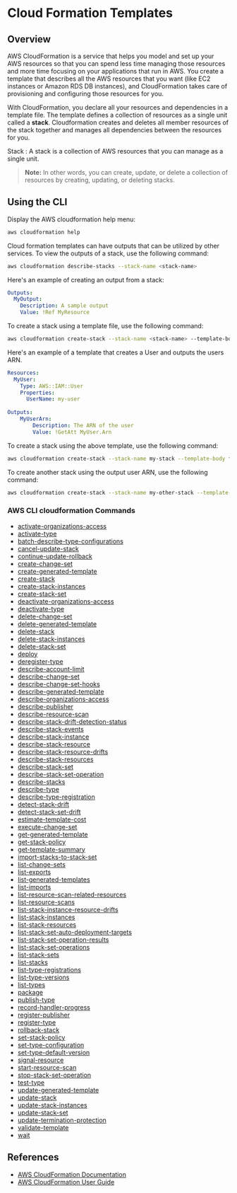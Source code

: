 # Cloud Formation Templates

## Overview

AWS CloudFormation is a service that helps you model and set up your AWS resources so that you can spend less time managing those resources and more time focusing on your applications that run in AWS. You create a template that describes all the AWS resources that you want (like EC2 instances or Amazon RDS DB instances), and CloudFormation takes care of provisioning and configuring those resources for you.


With CloudFormation, you declare all your resources and dependencies in a template file. The template
defines a collection of resources as a single unit called a **stack**.  Cloudformation creates and deletes
all member resources of the stack together and manages all dependencies between the resources for you.

Stack
: A stack is a collection of AWS resources that you can manage as a single unit. 

> **Note:** In other words, you can create, update, or delete a collection of resources by creating, updating, or deleting stacks.

## Using the CLI

Display the AWS cloudformation help menu:

```bash
aws cloudformation help
```

Cloud formation templates can have outputs that can be utilized by other services. To view the outputs of a stack, 
use the following command:

```bash
aws cloudformation describe-stacks --stack-name <stack-name>
```

Here's an example of creating an output from a stack:

```yaml
Outputs:
  MyOutput:
    Description: A sample output
    Value: !Ref MyResource
```

To create a stack using a template file, use the following command:

```bash
aws cloudformation create-stack --stack-name <stack-name> --template-body file://<template-file>
```

Here's an example of a template that creates a User and outputs the users ARN.

```yaml
Resources:
  MyUser:
    Type: AWS::IAM::User
    Properties:
      UserName: my-user
      
Outputs:
    MyUserArn:
        Description: The ARN of the user
        Value: !GetAtt MyUser.Arn
```

To create a stack using the above template, use the following command:

```bash
aws cloudformation create-stack --stack-name my-stack --template-body file://template.yaml
```

To create another stack using the output user ARN, use the following command:

```bash
aws cloudformation create-stack --stack-name my-other-stack --template-body file://template.yaml --parameters ParameterKey=MyUserArn,ParameterValue=<user-arn>
```


### AWS CLI cloudformation Commands

- [activate-organizations-access](./commands/activate-organizations-access.md)
- [activate-type](./commands/activate-type.md)
- [batch-describe-type-configurations](./commands/batch-describe-type-configurations.md)
- [cancel-update-stack](./commands/cancel-update-stack.md)
- [continue-update-rollback](./commands/continue-update-rollback.md)
- [create-change-set](./commands/create-change-set.md)
- [create-generated-template](./commands/create-generated-template.md)
- [create-stack](./commands/create-stack.md)
- [create-stack-instances](./commands/create-stack-instances.md)
- [create-stack-set](./commands/create-stack-set.md)
- [deactivate-organizations-access](./commands/deactivate-organizations-access.md)
- [deactivate-type](./commands/deactivate-type.md)
- [delete-change-set](./commands/delete-change-set.md)
- [delete-generated-template](./commands/delete-generated-template.md)
- [delete-stack](./commands/delete-stack.md)
- [delete-stack-instances](./commands/delete-stack-instances.md)
- [delete-stack-set](./commands/delete-stack-set.md)
- [deploy](./commands/deploy.md)
- [deregister-type](./commands/deregister-type.md)
- [describe-account-limit](./commands/describe-account-limit.md)
- [describe-change-set](./commands/describe-change-set.md)
- [describe-change-set-hooks](./commands/describe-change-set-hooks.md)
- [describe-generated-template](./commands/describe-generated-template.md)
- [describe-organizations-access](./commands/describe-organizations-access.md)
- [describe-publisher](./commands/describe-publisher.md)
- [describe-resource-scan](./commands/describe-resource-scan.md)
- [describe-stack-drift-detection-status](./commands/describe-stack-drift-detection-status.md)
- [describe-stack-events](./commands/describe-stack-events.md)
- [describe-stack-instance](./commands/describe-stack-instance.md)
- [describe-stack-resource](./commands/describe-stack-resource.md)
- [describe-stack-resource-drifts](./commands/describe-stack-resource-drifts.md)
- [describe-stack-resources](./commands/describe-stack-resources.md)
- [describe-stack-set](./commands/describe-stack-set.md)
- [describe-stack-set-operation](./commands/describe-stack-set-operation.md)
- [describe-stacks](./commands/describe-stacks.md)
- [describe-type](./commands/describe-type.md)
- [describe-type-registration](./commands/describe-type-registration.md)
- [detect-stack-drift](./commands/detect-stack-drift.md)
- [detect-stack-set-drift](./commands/detect-stack-set-drift.md)
- [estimate-template-cost](./commands/estimate-template-cost.md)
- [execute-change-set](./commands/execute-change-set.md)
- [get-generated-template](./commands/get-generated-template.md)
- [get-stack-policy](./commands/get-stack-policy.md)
- [get-template-summary](./commands/get-template-summary.md)
- [import-stacks-to-stack-set](./commands/import-stacks-to-stack-set.md)
- [list-change-sets](./commands/list-change-sets.md)
- [list-exports](./commands/list-exports.md)
- [list-generated-templates](./commands/list-generated-templates.md)
- [list-imports](./commands/list-imports.md)
- [list-resource-scan-related-resources](./commands/list-resource-scan-related-resources.md)
- [list-resource-scans](./commands/list-resource-scans.md)
- [list-stack-instance-resource-drifts](./commands/list-stack-instance-resource-drifts.md)
- [list-stack-instances](./commands/list-stack-instances.md)
- [list-stack-resources](./commands/list-stack-resources.md)
- [list-stack-set-auto-deployment-targets](./commands/list-stack-set-auto-deployment-targets.md)
- [list-stack-set-operation-results](./commands/list-stack-set-operation-results.md)
- [list-stack-set-operations](./commands/list-stack-set-operations.md)
- [list-stack-sets](./commands/list-stack-sets.md)
- [list-stacks](./commands/list-stacks.md)
- [list-type-registrations](./commands/list-type-registrations.md)
- [list-type-versions](./commands/list-type-versions.md)
- [list-types](./commands/list-types.md)
- [package](./commands/package.md)
- [publish-type](./commands/publish-type.md)
- [record-handler-progress](./commands/record-handler-progress.md)
- [register-publisher](./commands/register-publisher.md)
- [register-type](./commands/register-type.md)
- [rollback-stack](./commands/rollback-stack.md)
- [set-stack-policy](./commands/set-stack-policy.md)
- [set-type-configuration](./commands/set-type-configuration.md)
- [set-type-default-version](./commands/set-type-default-version.md)
- [signal-resource](./commands/signal-resource.md)
- [start-resource-scan](./commands/start-resource-scan.md)
- [stop-stack-set-operation](./commands/stop-stack-set-operation.md)
- [test-type](./commands/test-type.md)
- [update-generated-template](./commands/update-generated-template.md)
- [update-stack](./commands/update-stack.md)
- [update-stack-instances](./commands/update-stack-instances.md)
- [update-stack-set](./commands/update-stack-set.md)
- [update-termination-protection](./commands/update-termination-protection.md)
- [validate-template](./commands/validate-template.md)
- [wait](./commands/wait.md)

 
## References

- [AWS CloudFormation Documentation](https://docs.aws.amazon.com/cloudformation/)
- [AWS CloudFormation User Guide](https://s3.cn-north-1.amazonaws.com.cn/aws-dam-prod/china/pdf/cfn-ug.pdf)

